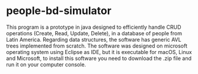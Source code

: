 # people-bd-simulator
This program is a prototype in java designed to efficiently handle CRUD operations (Create, Read, Update, Delete), in a database of people from Latin America. 
Regarding data structures, the software has generic AVL trees implemented from scratch.
The software was designed on microsoft operating system using Eclipse as IDE, but it is executable for macOS, Linux and Microsoft, to install this software you need to download the .zip file and run it on your computer console.
